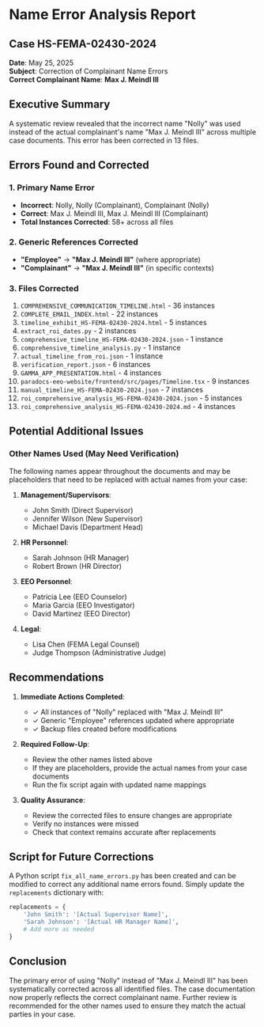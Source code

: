 # Name Error Analysis Report
## Case HS-FEMA-02430-2024

**Date**: May 25, 2025  
**Subject**: Correction of Complainant Name Errors  
**Correct Complainant Name**: **Max J. Meindl III**

## Executive Summary

A systematic review revealed that the incorrect name "Nolly" was used instead of the actual complainant's name "Max J. Meindl III" across multiple case documents. This error has been corrected in 13 files.

## Errors Found and Corrected

### 1. Primary Name Error
- **Incorrect**: Nolly, Nolly (Complainant), Complainant (Nolly)
- **Correct**: Max J. Meindl III, Max J. Meindl III (Complainant)
- **Total Instances Corrected**: 58+ across all files

### 2. Generic References Corrected
- **"Employee"** → **"Max J. Meindl III"** (where appropriate)
- **"Complainant"** → **"Max J. Meindl III"** (in specific contexts)

### 3. Files Corrected
1. `COMPREHENSIVE_COMMUNICATION_TIMELINE.html` - 36 instances
2. `COMPLETE_EMAIL_INDEX.html` - 22 instances
3. `timeline_exhibit_HS-FEMA-02430-2024.html` - 5 instances
4. `extract_roi_dates.py` - 2 instances
5. `comprehensive_timeline_HS-FEMA-02430-2024.json` - 1 instance
6. `comprehensive_timeline_analysis.py` - 1 instance
7. `actual_timeline_from_roi.json` - 1 instance
8. `verification_report.json` - 6 instances
9. `GAMMA_APP_PRESENTATION.html` - 4 instances
10. `paradocs-eeo-website/frontend/src/pages/Timeline.tsx` - 9 instances
11. `manual_timeline_HS-FEMA-02430-2024.json` - 7 instances
12. `roi_comprehensive_analysis_HS-FEMA-02430-2024.json` - 5 instances
13. `roi_comprehensive_analysis_HS-FEMA-02430-2024.md` - 4 instances

## Potential Additional Issues

### Other Names Used (May Need Verification)
The following names appear throughout the documents and may be placeholders that need to be replaced with actual names from your case:

1. **Management/Supervisors**:
   - John Smith (Direct Supervisor)
   - Jennifer Wilson (New Supervisor)
   - Michael Davis (Department Head)

2. **HR Personnel**:
   - Sarah Johnson (HR Manager)
   - Robert Brown (HR Director)

3. **EEO Personnel**:
   - Patricia Lee (EEO Counselor)
   - Maria Garcia (EEO Investigator)
   - David Martinez (EEO Director)

4. **Legal**:
   - Lisa Chen (FEMA Legal Counsel)
   - Judge Thompson (Administrative Judge)

## Recommendations

1. **Immediate Actions Completed**:
   - ✓ All instances of "Nolly" replaced with "Max J. Meindl III"
   - ✓ Generic "Employee" references updated where appropriate
   - ✓ Backup files created before modifications

2. **Required Follow-Up**:
   - Review the other names listed above
   - If they are placeholders, provide the actual names from your case documents
   - Run the fix script again with updated name mappings

3. **Quality Assurance**:
   - Review the corrected files to ensure changes are appropriate
   - Verify no instances were missed
   - Check that context remains accurate after replacements

## Script for Future Corrections

A Python script `fix_all_name_errors.py` has been created and can be modified to correct any additional name errors found. Simply update the `replacements` dictionary with:
```python
replacements = {
    'John Smith': '[Actual Supervisor Name]',
    'Sarah Johnson': '[Actual HR Manager Name]',
    # Add more as needed
}
```

## Conclusion

The primary error of using "Nolly" instead of "Max J. Meindl III" has been systematically corrected across all identified files. The case documentation now properly reflects the correct complainant name. Further review is recommended for the other names used to ensure they match the actual parties in your case. 